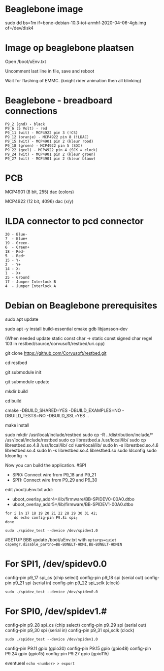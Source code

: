 
# Beaglebone image
sudo dd bs=1m if=bone-debian-10.3-iot-armhf-2020-04-06-4gb.img of=/dev/disk4

# Image op beaglebone plaatsen

Open /boot/uEnv.txt

Uncomment last line in file, save and reboot

Wait for flashing of EMMC. (knight rider animation then all blinking)

# Beaglebone - breadboard connections

```
P9_2 (gnd) - black
P9_6 (5 Volt) - red
P9_11 (wit) - MCP4922 pin 3 (!CS)
P9_12 (oranje) - MCP4922 pin 8 (!LDAC)
P9_15 (wit) - MCP4901 pin 2 (kleur rood)
P9_18 (groen) - MCP4922 pin 5 (SDI)
P9_22 (geel) - MCP4922 pin 4 (SCK = clock)
P9_24 (wit) - MCP4901 pin 2 (kleur groen)
P9_27 (wit) - MCP4901 pin 2 (kleur blauw)
```

# PCB

MCP4901 (8 bit, 255) dac (colors)

MCP4922 (12 bit, 4096) dac (x/y)

# ILDA connector to pcd connector
```
20 - Blue-
7  - Blue+
19 - Green-
6  - Green+
18 - Red-
5  - Red+
15 - Y-
2  - Y+
14 - X-
1  - X+
25 - Ground
17 - Jumper Interlock B
4  - Jumper Interlock A
```

# Debian on Beaglebone prerequisites

sudo apt update

sudo apt -y install build-essential cmake gdb libjansson-dev

(When needed update static const char -> static const signed char regel 103 in restbed/source/corvusoft/restbed/uri.cpp)

git clone https://github.com/Corvusoft/restbed.git

cd restbed

git submodule init

git submodule update

mkdir build

cd build

cmake -DBUILD_SHARED=YES -DBUILD_EXAMPLES=NO -DBUILD_TESTS=NO -DBUILD_SSL=YES ..

make install

sudo mkdir /usr/local/include/restbed
sudo cp -R ../distribution/include/* /usr/local/include/restbed
sudo cp librestbed.a /usr/local/lib/
sudo cp librestbed.so.4.8 /usr/local/lib/
cd /usr/local/lib/
sudo ln -s librestbed.so.4.8 librestbed.so.4
sudo ln -s librestbed.so.4 librestbed.so
sudo ldconfig
sudo ldconfig -v

Now you can build the application. 
#SPI

- SPI0: Connect wire from P9_18 and P9_21
- SPI1: Connect wire from P9_29 and P9_30

edit /boot/uEnv.txt
add: 
- uboot_overlay_addr4=/lib/firmware/BB-SPIDEV0-00A0.dtbo
- uboot_overlay_addr5=/lib/firmware/BB-SPIDEV1-00A0.dtbo
```
for i in 17 18 19 20 21 22 28 29 30 31 42; 
    do echo config-pin P9.$i spi;
done
```

```
sudo ./spidev_test --device /dev/spidev1.0
```

#SETUP BBB
update /boot/uEnv.txt with `optargs=quiet capemgr.disable_partno=BB-BONELT-HDMI,BB-BONELT-HDMIN`

# For SPI1, /dev/spidev0.0
config-pin p9_17 spi_cs   (chip select)
config-pin p9_18 spi      (serial out)
config-pin p9_21 spi      (serial in)
config-pin p9_22 spi_sclk (clock)

```
sudo ./spidev_test --device /dev/spidev0.0
```

# For SPI0, /dev/spidev1.#
config-pin p9_28 spi_cs   (chip select)
config-pin p9_29 spi      (serial out)
config-pin p9_30 spi      (serial in)
config-pin p9_31 spi_sclk (clock)

```
sudo ./spidev_test --device /dev/spidev1.0
```

config-pin P9.11 gpio (gpio30)
config-pin P9.15 gpio (gpio48)
config-pin P9.24 gpio (gpio15)
config-pin P9.27 gpio (gpio115)

eventueel `echo <number> > export`

